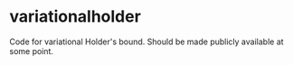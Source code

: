 # variationalholder
Code for variational Holder's bound.
Should be made publicly available at some point.

